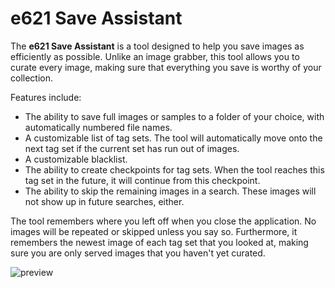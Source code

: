 # e621 Save Assistant

The __e621 Save Assistant__ is a tool designed to help you save images as efficiently as possible. Unlike an image grabber, this tool allows you to curate every image, making sure that everything you save is worthy of your collection.

Features include:
- The ability to save full images or samples to a folder of your choice, with automatically numbered file names.
- A customizable list of tag sets. The tool will automatically move onto the next tag set if the current set has run out of images.
- A customizable blacklist.
- The ability to create checkpoints for tag sets. When the tool reaches this tag set in the future, it will continue from this checkpoint.
- The ability to skip the remaining images in a search. These images will not show up in future searches, either.

The tool remembers where you left off when you close the application. No images will be repeated or skipped unless you say so. Furthermore, it remembers the newest image of each tag set that you looked at, making sure you are only served images that you haven't yet curated.

![preview](https://i.imgur.com/Lc6iiRP.png)
